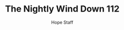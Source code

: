 ---
image: /assets/img/nwd/112_nwd_isaiah_35_10_b_nlt.png
title: The Nightly Wind Down 112
categories:
  - The Nightly Wind Down
author: Hope Staff
notes: The Nightly Wind Down 112
embed: >-
  EMBED_GOES_HERE
transcript: >-
  SOME LINES OF TEXT START HERE
---
